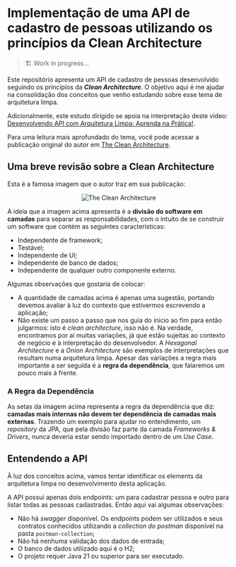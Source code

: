 # Implementação de uma API de cadastro de pessoas utilizando os princípios da Clean Architecture

> :building_construction: Work in progress...

Este repositório apresenta um API de cadastro de pessoas desenvolvido seguindo os princípios da ***Clean Architecture***. O objetivo aqui é me ajudar na consolidação dos conceitos que venho estudando sobre esse tema de arquitetura limpa.

Adicionalmente, este estudo dirigido se apoia na interpretação deste vídeo: [Desenvolvendo API com Arquitetura Limpa: Aprenda na Prática!](https://www.youtube.com/watch?v=MsskoOicoQo).

Para uma leitura mais aprofundado do tema, você pode acessar a publicação original do autor em [The Clean Architecture](https://blog.cleancoder.com/uncle-bob/2012/08/13/the-clean-architecture.html).

## Uma breve revisão sobre a Clean Architecture

Esta é a famosa imagem que o autor traz em sua publicação:
<div align="center">
  <img src="https://blog.cleancoder.com/uncle-bob/images/2012-08-13-the-clean-architecture/CleanArchitecture.jpg" alt="The Clean Architecture">
</div>

A ideia que a imagem acima apresenta é a **divisão do software em camadas** para separar as responsabilidades, com o intuito de se construir um software que contém as seguintes características:
- Independente de framework;
- Testável;
- Independente de UI;
- Independente de banco de dados;
- Independente de qualquer outro componente externo.

Algumas observações que gostaria de colocar:
- A quantidade de camadas acima é apenas uma sugestão, portando devemos avaliar à luz do contexto que estivermos escrevendo a aplicação;
- Não existe um passo a passo que nos guia do início ao fim para então julgarmos: isto é *clean architecture*, isso não é. Na verdade, encontramos por aí muitas variações, já que estão sujeitas ao contexto de negócio e à interpretação do desenvolvedor. A *Hexagonal Architecture* e a *Onion Architecture* são exemplos de interpretações que resultam numa arquitetura limpa. Apesar das variações a regra mais importante a ser seguida é a **regra da dependência**, que falaremos um pouco mais à frente.

### A Regra da Dependência

As setas da imagem acima representa a regra da dependência que diz: **camadas mais internas não devem ter dependência de camadas mais externas**. Trazendo um exemplo para ajudar no entendimento, um *repository* da JPA, que pela divisão faz parte da camada *Frameworks & Drivers*, nunca deveria estar sendo importado dentro de um *Use Case*.


## Entendendo a API

À luz dos conceitos acima, vamos tentar identificar os elements da arquitetura limpa no desenvolvimento desta aplicação.

A API possui apenas dois endpoints: um para cadastrar pessoa e outro para listar todas as pessoas cadastradas. Então aqui vai algumas observações:
- Não há *swagger* disponível. Os endpoints podem ser utilizados e seus contratos conhecidos utilizando a *collection do postman* disponível na pasta `postman-collection`;
- Não há nenhuma validação dos dados de entrada;
- O banco de dados utilizado aqui é o H2;
- O projeto requer Java 21 ou superior para ser executado.

